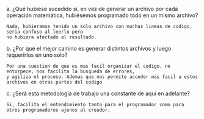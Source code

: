 a. ¿Qué hubiese sucedido si, en vez de generar un archivo por cada operación
matemática, hubiésemos programado todo en un mismo archivo?

    Nada, hubieramos tenido un solo archivo con muchas lineas de codigo, seria confuso al leerlo pero 
    no hubiera afectado al resultado.

b. ¿Por qué el mejor camino es generar distintos archivos y luego requerirlos en uno solo?

    Por una cuestion de que es mas facil organizar el codigo, no entorpece, nos facilita la busqueda de errores,
    y agiliza el proceso. Ademas que nos permite acceder mas facil a estos archivos en otras partes del codigo

c. ¿Será esta metodología de trabajo una constante de aquí en adelante?

    Si, facilita el entendimiento tanto para el programador como para otros programadores ajenos al creador.